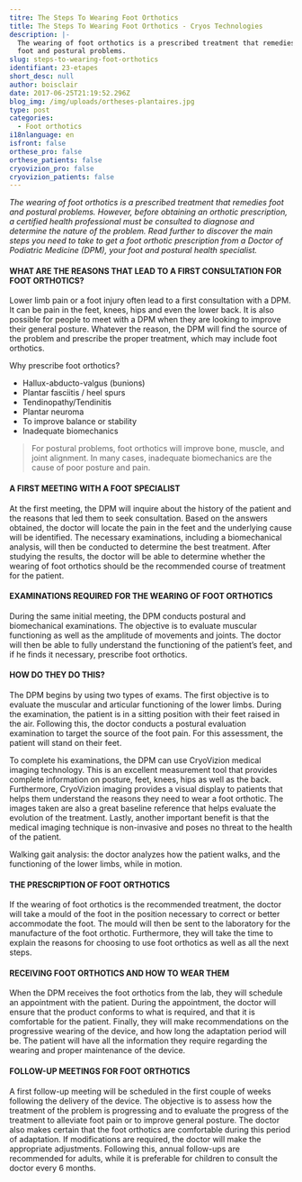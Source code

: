 ```yaml
---
titre: The Steps To Wearing Foot Orthotics
title: The Steps To Wearing Foot Orthotics - Cryos Technologies
description: |-
  The wearing of foot orthotics is a prescribed treatment that remedies
  foot and postural problems.
slug: steps-to-wearing-foot-orthotics
identifiant: 23-etapes
short_desc: null
author: boisclair
date: 2017-06-25T21:19:52.296Z
blog_img: /img/uploads/ortheses-plantaires.jpg
type: post
categories:
  - Foot orthotics
i18nlanguage: en
isfront: false
orthese_pro: false
orthese_patients: false
cryovizion_pro: false
cryovizion_patients: false
---
```

*The wearing of foot orthotics is a prescribed treatment that remedies foot and postural problems. However, before obtaining an orthotic prescription, a certified health professional must be consulted to diagnose and determine the nature of the problem. Read further to discover the main steps you need to take to get a foot orthotic prescription from a Doctor of Podiatric Medicine (DPM), your foot and postural health specialist.*

#### WHAT ARE THE REASONS THAT LEAD TO A FIRST CONSULTATION FOR FOOT ORTHOTICS?

Lower limb pain or a foot injury often lead to a first consultation with a DPM. It can be pain in the feet, knees, hips and even the lower back. It is also possible for people to meet with a DPM when they are looking to improve their general posture. Whatever the reason, the DPM will find the source of the problem and prescribe the proper treatment, which may include foot orthotics.

Why prescribe foot orthotics?

- Hallux-abducto-valgus (bunions)
- Plantar fasciitis / heel spurs
- Tendinopathy/Tendinitis
- Plantar neuroma
- To improve balance or stability
- Inadequate biomechanics

> For postural problems, foot orthotics will improve bone, muscle, and joint alignment. In many cases, inadequate biomechanics are the cause of poor posture and pain.

#### A FIRST MEETING WITH A FOOT SPECIALIST

At the first meeting, the DPM will inquire about the history of the patient and the reasons that led them to seek consultation. Based on the answers obtained, the doctor will locate the pain in the feet and the underlying cause will be identified. The necessary examinations, including a biomechanical analysis, will then be conducted to determine the best treatment. After studying the results, the doctor will be able to determine whether the wearing of foot orthotics should be the recommended course of treatment for the patient.

#### EXAMINATIONS REQUIRED FOR THE WEARING OF FOOT ORTHOTICS

During the same initial meeting, the DPM conducts postural and biomechanical examinations. The objective is to evaluate muscular functioning as well as the amplitude of movements and joints. The doctor will then be able to fully understand the functioning of the patient’s feet, and if he finds it necessary, prescribe foot orthotics.

#### HOW DO THEY DO THIS?

The DPM begins by using two types of exams. The first objective is to evaluate the muscular and articular functioning of the lower limbs. During the examination, the patient is in a sitting position with their feet raised in the air. Following this, the doctor conducts a postural evaluation examination to target the source of the foot pain. For this assessment, the patient will stand on their feet.

To complete his examinations, the DPM can use CryoVizion medical imaging technology. This is an excellent measurement tool that provides complete information on posture, feet, knees, hips as well as the back. Furthermore, CryoVizion imaging provides a visual display to patients that helps them understand the reasons they need to wear a foot orthotic. The images taken are also a great baseline reference that helps evaluate the evolution of the treatment. Lastly, another important benefit is that the medical imaging technique is non-invasive and poses no threat to the health of the patient.

Walking gait analysis: the doctor analyzes how the patient walks, and the functioning of the lower limbs, while in motion.

#### THE PRESCRIPTION OF FOOT ORTHOTICS

If the wearing of foot orthotics is the recommended treatment, the doctor will take a mould of the foot in the position necessary to correct or better accommodate the foot. The mould will then be sent to the laboratory for the manufacture of the foot orthotic. Furthermore, they will take the time to explain the reasons for choosing to use foot orthotics as well as all the next steps.

#### RECEIVING FOOT ORTHOTICS AND HOW TO WEAR THEM

When the DPM receives the foot orthotics from the lab, they will schedule an appointment with the patient. During the appointment, the doctor will ensure that the product conforms to what is required, and that it is comfortable for the patient. Finally, they will make recommendations on the progressive wearing of the device, and how long the adaptation period will be. The patient will have all the information they require regarding the wearing and proper maintenance of the device.

#### FOLLOW-UP MEETINGS FOR FOOT ORTHOTICS

A first follow-up meeting will be scheduled in the first couple of weeks following the delivery of the device. The objective is to assess how the treatment of the problem is progressing and to evaluate the progress of the treatment to alleviate foot pain or to improve general posture. The doctor also makes certain that the foot orthotics are comfortable during this period of adaptation. If modifications are required, the doctor will make the appropriate adjustments. Following this, annual follow-ups are recommended for adults, while it is preferable for children to consult the doctor every 6 months.

